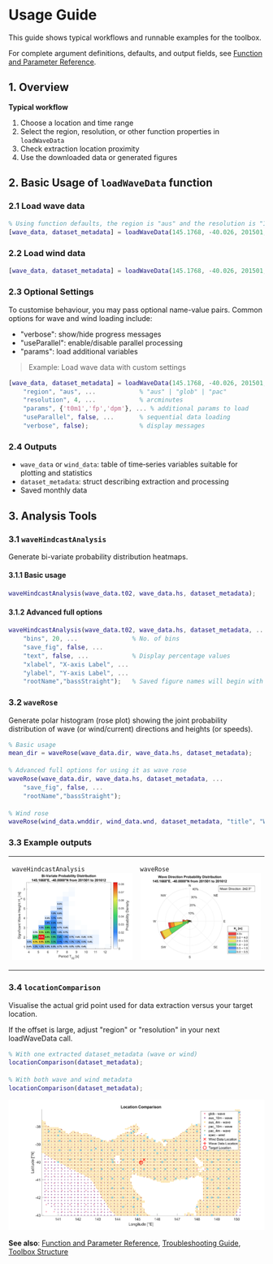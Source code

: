 # Usage Guide

This guide shows typical workflows and runnable examples for the toolbox.

For complete argument definitions, defaults, and output fields, see [Function and Parameter Reference](parameters.md).

## 1. Overview

**Typical workflow**

1. Choose a location and time range
2. Select the region, resolution, or other function properties in `loadWaveData`
3. Check extraction location proximity
4. Use the downloaded data or generated figures

## 2. Basic Usage of `loadWaveData` function

### 2.1 Load wave data

```matlab
% Using function defaults, the region is "aus" and the resolution is "10"
[wave_data, dataset_metadata] = loadWaveData(145.1768, -40.026, 201501, 201512);
```

### 2.2 Load wind data

```matlab
[wave_data, dataset_metadata] = loadWaveData(145.1768, -40.026, 201501, 201512, 'wind', true);
```

### 2.3 Optional Settings

To customise behaviour, you may pass optional name-value pairs.
Common options for wave and wind loading include:

- "verbose": show/hide progress messages
- "useParallel": enable/disable parallel processing
- "params": load additional variables

> Example: Load wave data with custom settings

```matlab
[wave_data, dataset_metadata] = loadWaveData(145.1768, -40.026, 201501, 201512, ...
    "region", "aus", ...            % "aus" | "glob" | "pac"
    "resolution", 4, ...            % arcminutes
    "params", {'t0m1','fp','dpm'}, ... % additional params to load
    "useParallel", false, ...       % sequential data loading
    "verbose", false);              % display messages
```

### 2.4 Outputs

- `wave_data` or `wind_data`: table of time‑series variables suitable for plotting and statistics
- `dataset_metadata`: struct describing extraction and processing
- Saved monthly data

## 3. Analysis Tools

### 3.1 `waveHindcastAnalysis`

Generate bi-variate probability distribution heatmaps.

#### 3.1.1 Basic usage

```matlab
waveHindcastAnalysis(wave_data.t02, wave_data.hs, dataset_metadata);
```

#### 3.1.2 Advanced full options

```matlab
waveHindcastAnalysis(wave_data.t02, wave_data.hs, dataset_metadata, ...
    "bins", 20, ...               % No. of bins
    "save_fig", false, ...
    "text", false, ...            % Display percentage values
    "xlabel", "X-axis Label", ...
    "ylabel", "Y-axis Label", ...
    "rootName","bassStraight");   % Saved figure names will begin with 'bassStraight'
```

### 3.2 `waveRose`

Generate polar histogram (rose plot) showing the joint probability distribution of wave (or wind/current) directions and heights (or speeds).

```matlab
% Basic usage
mean_dir = waveRose(wave_data.dir, wave_data.hs, dataset_metadata);

% Advanced full options for using it as wave rose
waveRose(wave_data.dir, wave_data.hs, dataset_metadata, ...
    "save_fig", false, ...
    "rootName","bassStraight");

% Wind rose
waveRose(wind_data.wnddir, wind_data.wnd, dataset_metadata, "title", "Wind");
```

### 3.3 Example outputs

<table>
<tr>
<td width="50%">

`waveHindcastAnalysis`
![Bi-Variate Probability Distribution](figures/biVariate_201501_201612_145.1668E_-40.0000N.png)

</td>
<td width="50%">

`waveRose`
![Wind Rose](figures/waveRose_201501_201612_145.1668E_-40.0000N.png)

</td>
</tr>
</table>

### 3.4 **`locationComparison`**

Visualise the actual grid point used for data extraction versus your target location.

If the offset is large, adjust "region" or "resolution" in your next loadWaveData call.

```matlab
% With one extracted dataset_metadata (wave or wind)
locationComparison(dataset_metadata);

% With both wave and wind metadata
locationComparison(dataset_metadata);
```

![Location Comparison](figures/locationComparison.png)

**See also**: [Function and Parameter Reference](parameters.md), [Troubleshooting Guide](troubleshooting.md), [Toolbox Structure](structure.md)

